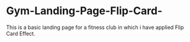 # Gym-Landing-Page-Flip-Card-
This is a basic landing page for a fitness club in which i have applied Flip Card Effect.
